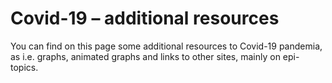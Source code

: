 <!doctype html>

<html lang="en">
<head>
  <meta charset="utf-8">

  <title>Covid-19</title>
  <meta name="description" content="Resources">
  <meta name="author" content="Markus Schenker, Phi Network">
 <style type="text/css">
  @import url("https://fonts.googleapis.com/css?family=Open+Sans+Condensed:300,700");
  </style>
</head>

<body>
  <h1>Covid-19 – additional resources</h1>
  <p>You can find on this page some additional resources to Covid-19 pandemia, as i.e. graphs, animated graphs and links to other sites, mainly on epi-topics.
</body>
</html>
